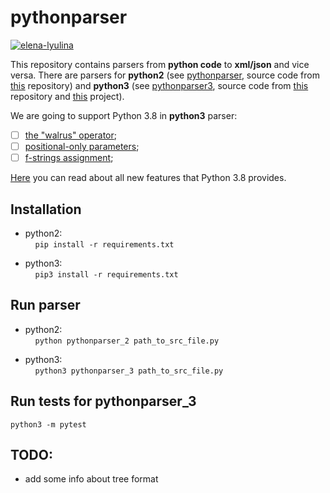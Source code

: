 # pythonparser
[![elena-lyulina](https://circleci.com/gh/elena-lyulina/pythonparser/tree/inverse_parser.svg?style=shield)](https://app.circleci.com/pipelines/github/elena-lyulina/pythonparser?branch=inverse_parser)

This repository contains parsers from **python code** to **xml/json** and vice versa.
There are parsers for **python2** (see [pythonparser](src/main/python/pythonparser-2.py), source code from [this](https://github.com/GumTreeDiff/pythonparser) repository) and **python3** (see [pythonparser3](src/main/python/pythonparser-3.py), source code from [this](https://github.com/Varal7/pythonparser) repository  and [this](https://eth-sri.github.io/py150) project). 

We are going to support Python 3.8 in **python3** parser:
- [ ] [the "walrus" operator](https://docs.python.org/3/whatsnew/3.8.html#assignment-expressions);
- [ ] [positional-only parameters](https://docs.python.org/3/whatsnew/3.8.html#positional-only-parameters);
- [ ] [f-strings assignment](https://docs.python.org/3/whatsnew/3.8.html#f-strings-support-for-self-documenting-expressions-and-debugging);

[Here](https://docs.python.org/3/whatsnew/3.8.html) you can read about all new features that Python 3.8 provides.


## Installation
- python2:  
    `pip install -r requirements.txt`
  
- python3:  
    `pip3 install -r requirements.txt`

## Run parser
- python2:  
    `python pythonparser_2 path_to_src_file.py`
  
- python3:  
    `python3 pythonparser_3 path_to_src_file.py`
## Run tests for pythonparser_3  
`python3 -m pytest`

## TODO:
- add some info about tree format
